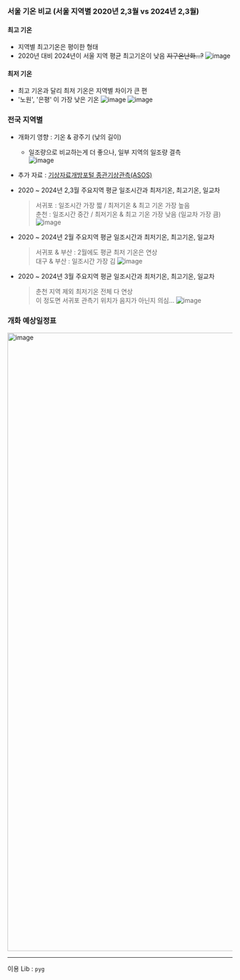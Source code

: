 ### 서울 기온 비교 (서울 지역별 2020년 2,3월 vs 2024년 2,3월)
#### 최고 기온
* 지역별 최고기온은 평이한 형태
* 2020년 대비 2024년이 서울 지역 평균 최고기온이 낮음 ~~지구온난화...?~~
![image](https://github.com/Pseudo-Lab/CLOVA_Studio_FlowerMap/assets/146702973/f0caa18a-7758-4c25-afa8-735b0768754c)
#### 최저 기온
* 최고 기온과 달리 최저 기온은 지역별 차이가 큰 편
* '노원', '은평' 이 가장 낮은 기온
![image](https://github.com/Pseudo-Lab/CLOVA_Studio_FlowerMap/assets/146702973/173135ae-1470-48a0-a75a-729e0ea553bb)
![image](https://github.com/Pseudo-Lab/CLOVA_Studio_FlowerMap/assets/146702973/61c8f851-d2d1-4632-b04c-9682d8cd952e)

### 전국 지역별
* 개화기 영향 : 기온 & 광주기 (낮의 길이)<br>
  * 일조량으로 비교하는게 더 좋으나, 일부 지역의 일조량 결측<br>
  ![image](https://github.com/Pseudo-Lab/CLOVA_Studio_FlowerMap/assets/146702973/1666d4fc-02ff-4506-a0df-68b00ab24405)
* 추가 자료 : [기상자료개방포털 종관기상관측(ASOS)]([https://data.kma.go.kr/data/grnd/selectAsosRltmList.do?pgmNo=36)
* 2020 ~ 2024년 2,3월 주요지역 평균 일조시간과 최저기온, 최고기온, 일교차
  > 서귀포 : 일조시간 가장 짧 / 최저기온 & 최고 기온 가장 높음<br>
  > 춘천 : 일조시간 중간 / 최저기온 & 최고 기온 가장 낮음 (일교차 가장 큼)
![image](https://github.com/Pseudo-Lab/CLOVA_Studio_FlowerMap/assets/146702973/b2143267-57aa-4230-a464-e94d14ff1dd8)

* 2020 ~ 2024년 2월 주요지역 평균 일조시간과 최저기온, 최고기온, 일교차
  > 서귀포 & 부산 : 2월에도 평균 최저 기온은 연상 <br>
  > 대구 & 부산 : 일조시간 가장 김
![image](https://github.com/Pseudo-Lab/CLOVA_Studio_FlowerMap/assets/146702973/f4f1272f-d5a5-4525-9a73-36d4ca21ee2d)

* 2020 ~ 2024년 3월 주요지역 평균 일조시간과 최저기온, 최고기온, 일교차
  > 춘천 지역 제외 최저기온 전체 다 연상<br>
  > 이 정도면 서귀포 관측기 위치가 음지가 아닌지 의심... 
![image](https://github.com/Pseudo-Lab/CLOVA_Studio_FlowerMap/assets/146702973/c4e9be96-f0e3-4a52-ac0d-e758296fe565)

### 개화 예상일정표
<img width="1385" alt="image" src="https://github.com/Pseudo-Lab/CLOVA_Studio_FlowerMap/assets/146702973/aae9f06c-04f7-4f5e-918d-a62055bbeffa">


-----
이용 Lib : `pyg`

